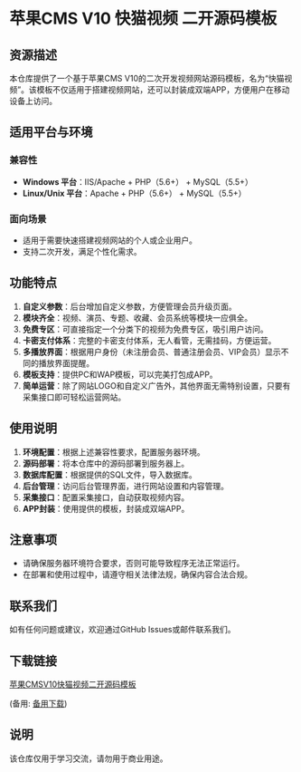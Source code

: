 # 苹果CMS V10 快猫视频 二开源码模板

## 资源描述

本仓库提供了一个基于苹果CMS V10的二次开发视频网站源码模板，名为“快猫视频”。该模板不仅适用于搭建视频网站，还可以封装成双端APP，方便用户在移动设备上访问。

## 适用平台与环境

### 兼容性
- **Windows 平台**：IIS/Apache + PHP（5.6+） + MySQL（5.5+）
- **Linux/Unix 平台**：Apache + PHP（5.6+） + MySQL（5.5+）

### 面向场景
- 适用于需要快速搭建视频网站的个人或企业用户。
- 支持二次开发，满足个性化需求。

## 功能特点

1. **自定义参数**：后台增加自定义参数，方便管理会员升级页面。
2. **模块齐全**：视频、演员、专题、收藏、会员系统等模块一应俱全。
3. **免费专区**：可直接指定一个分类下的视频为免费专区，吸引用户访问。
4. **卡密支付体系**：完整的卡密支付体系，无人看管，无需挂码，方便运营。
5. **多播放界面**：根据用户身份（未注册会员、普通注册会员、VIP会员）显示不同的播放界面提醒。
6. **模板支持**：提供PC和WAP模板，可以完美打包成APP。
7. **简单运营**：除了网站LOGO和自定义广告外，其他界面无需特别设置，只要有采集接口即可轻松运营网站。

## 使用说明

1. **环境配置**：根据上述兼容性要求，配置服务器环境。
2. **源码部署**：将本仓库中的源码部署到服务器上。
3. **数据库配置**：根据提供的SQL文件，导入数据库。
4. **后台管理**：访问后台管理界面，进行网站设置和内容管理。
5. **采集接口**：配置采集接口，自动获取视频内容。
6. **APP封装**：使用提供的模板，封装成双端APP。

## 注意事项

- 请确保服务器环境符合要求，否则可能导致程序无法正常运行。
- 在部署和使用过程中，请遵守相关法律法规，确保内容合法合规。

## 联系我们

如有任何问题或建议，欢迎通过GitHub Issues或邮件联系我们。

## 下载链接
[苹果CMSV10快猫视频二开源码模板](https://pan.quark.cn/s/884f69c2eee2) 

(备用: [备用下载](https://pan.baidu.com/s/1Sr379HWa7pSUhDDEs3v4MA?pwd=1234))

## 说明

该仓库仅用于学习交流，请勿用于商业用途。
